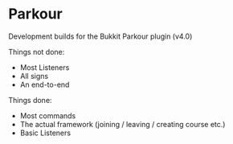 # Parkour
Development builds for the Bukkit Parkour plugin (v4.0)

Things not done:
- Most Listeners
- All signs
- An end-to-end

Things done:
- Most commands
- The actual framework (joining / leaving / creating course etc.)
- Basic Listeners
